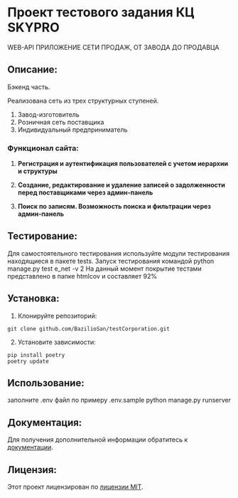 # Проект тестового задания КЦ SKYPRO

WEB-API ПРИЛОЖЕНИЕ СЕТИ ПРОДАЖ, ОТ ЗАВОДА ДО ПРОДАВЦА

## Описание:

Бэкенд часть.

Реализована сеть из трех структурных ступеней. 
1. Завод-изготовитель
2. Розничная сеть поставщика
3. Индивидуальный предприниматель


### Функционал сайта:

1. **Регистрация и аутентификация пользователей с учетом иерархии и структуры**
   
2. **Создание, редактирование и удаление записей о задолженности перед поставщиками через админ-панель**

3. **Поиск по записям. Возможность поиска и фильтрации через админ-панель**


## Тестирование:

Для самостоятельного тестирования используйте модули тестирования находящиеся в пакете tests.
Запуск тестирования командой python manage.py test e_net -v 2
На данный момент покрытие тестами представлено в папке htmlcov и составляет 92%

## Установка:

1. Клонируйте репозиторий:
```
git clone github.com/BazilioSan/testCorporation.git
```
2. Установите зависимости:
```
pip install poetry
poetry update
```
## Использование:

заполните .env файл по примеру .env.sample
python manage.py runserver

## Документация:

Для получения дополнительной информации обратитесь к [документации](docs/README.md).

## Лицензия:


Этот проект лицензирован по [лицензии MIT](LICENSE).